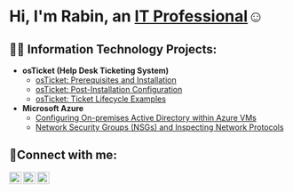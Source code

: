 
<h1>Hi, I'm Rabin, an <a href="www.linkedin.com/in/rabin-thapa-238a8125b">IT Professional</a>☺</h1>

<h2>👨‍💻 Information Technology Projects:</h2>

- <b>osTicket (Help Desk Ticketing System)</b>
  - [osTicket: Prerequisites and Installation](https://github.com/rbnthp/osticket-prereqs)
  - [osTicket: Post-Installation Configuration](https://github.com/rbnthp/post-install-config)
  - [osTicket: Ticket Lifecycle Examples](https://github.com/rbnthp/ticket-lifecycle)
- <b>Microsoft Azure</b>
  - [Configuring On-premises Active Directory within Azure VMs](https://github.com/rbnthp/configure-ad)
  - [Network Security Groups (NSGs) and Inspecting Network Protocols](https://github.com/rbnthp/azure-network-protocols)

<h2>🤳Connect with me:</h2>

[<img align="left" alt="Rabin | Twitter" width="22px" src="https://cdn.jsdelivr.net/npm/simple-icons@v3/icons/twitter.svg" />][twitter]
[<img align="left" alt="Rabin | LinkedIn" width="22px" src="https://cdn.jsdelivr.net/npm/simple-icons@v3/icons/linkedin.svg" />][linkedin]
[<img align="left" alt="Rabin | Instagram" width="22px" src="https://cdn.jsdelivr.net/npm/simple-icons@v3/icons/instagram.svg" />][instagram]

[twitter]: https://twitter.com/Rabin
[instagram]: https://www.instagram.com/Rabin
[linkedin]: https://linkedin.com/in/Rabin

<!--
**rbnthp/rbnthp** is a ✨ _special_ ✨ repository because its `README.md` (this file) appears on your GitHub profile.

Here are some ideas to get you started:

- 🔭 I’m currently working on ...
- 🌱 I’m currently learning ...
- 👯 I’m looking to collaborate on ...
- 🤔 I’m looking for help with ...
- 💬 Ask me about ...
- 📫 How to reach me: ...
- 😄 Pronouns: ...
- ⚡ Fun fact: ...
-->
